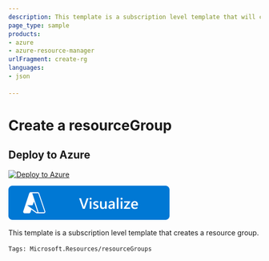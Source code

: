 ```yaml
---
description: This template is a subscription level template that will create a resourceGroup.  Currently, this template can be deployed via the Azure Portal.
page_type: sample
products:
- azure
- azure-resource-manager
urlFragment: create-rg
languages:
- json

---
```

# Create a resourceGroup

## Deploy to Azure

[![Deploy to Azure](https://azuredeploy.net/deploy/button.png)](https://azuredeploy.net/?repository=https://github.com/prnz13/ARM-Templates.git)


[![Visualize](https://raw.githubusercontent.com/Azure/azure-quickstart-templates/master/1-CONTRIBUTION-GUIDE/images/visualizebutton.svg?sanitize=true)](http://armviz.io/#/?load=https%3A%2F%2Fraw.githubusercontent.com%2FAzure%2Fazure-quickstart-templates%2Fmaster%2Fsubscription-deployments%2Fcreate-rg%2Fazuredeploy.json)

This template is a subscription level template that creates a resource group.

`Tags: Microsoft.Resources/resourceGroups`
